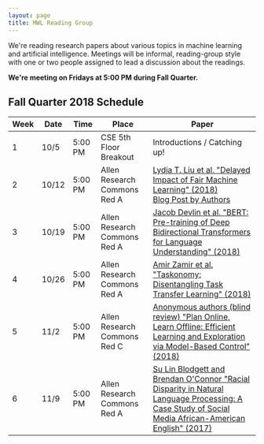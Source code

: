 ```yaml
---
layout: page
title: MWL Reading Group
---
```


We're reading research papers about various topics in machine learning and
artificial intelligence. Meetings will be informal, reading-group style with one
or two people assigned to lead a discussion about the readings.

**We're meeting on Fridays at 5:00 PM during Fall Quarter.**

## Fall Quarter 2018 Schedule

| Week | Date | Time | Place | Paper |
|------|------|---------|---------|----------------------------------------------------------------------------------------------------------------------------------------------------------------------------------------------------------------------------------------------------------------|
| 1 | 10/5 | 5:00 PM | CSE 5th Floor Breakout | Introductions / Catching up! |
| 2 | 10/12 | 5:00 PM | Allen Research Commons Red A | [Lydia T. Liu et al. "Delayed Impact of Fair Machine Learning" (2018)](http://proceedings.mlr.press/v80/liu18c/liu18c.pdf) <br> [Blog Post by Authors](https://bair.berkeley.edu/blog/2018/05/17/delayed-impact/) |
| 3 | 10/19 | 5:00 PM | Allen Research Commons Red A | [Jacob Devlin et al. "BERT: Pre-training of Deep Bidirectional Transformers for Language Understanding" (2018)](https://arxiv.org/abs/1810.04805)|
| 4 | 10/26 | 5:00 PM | Allen Research Commons Red A | [Amir Zamir et al. "Taskonomy: Disentangling Task Transfer Learning" (2018)](https://arxiv.org/abs/1804.08328)|
| 5 | 11/2 | 5:00 PM | Allen Research Commons Red C | [Anonymous authors (blind review) "Plan Online, Learn Offline: Efficient Learning and Exploration via Model-Based Control" (2018)](https://openreview.net/pdf?id=Byey7n05FQ)|
| 6 | 11/9 | 5:00 PM | Allen Research Commons Red A | [Su Lin Blodgett and Brendan O'Connor "Racial Disparity in Natural Language Processing: A Case Study of Social Media African-American English" (2017)](https://arxiv.org/abs/1707.00061)|
